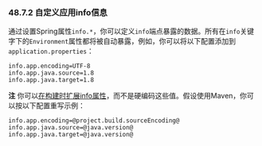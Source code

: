 ### 48.7.2 自定义应用info信息

通过设置Spring属性`info.*`，你可以定义`info`端点暴露的数据。所有在`info`关键字下的`Environment`属性都将被自动暴露，例如，你可以将以下配置添加到`application.properties`：
```properties
info.app.encoding=UTF-8
info.app.java.source=1.8
info.app.java.target=1.8
```
**注** 你可以[在构建时扩展info属性](https://docs.spring.io/spring-boot/docs/2.0.0.RELEASE/reference/htmlsingle/#howto-automatic-expansion)，而不是硬编码这些值。假设使用Maven，你可以按以下配置重写示例：
```properties
info.app.encoding=@project.build.sourceEncoding@
info.app.java.source=@java.version@
info.app.java.target=@java.version@
```
